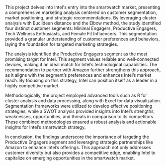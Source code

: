 This project delves into Intel's entry into the smartwatch market, presenting a comprehensive marketing analysis centered on customer segmentation, market positioning, and strategic recommendations. By leveraging cluster analysis with Euclidean distance and the Elbow method, the study identified four distinct customer segments: Minimal Engagers, Productive Engagers, Tech Wellness Enthusiasts, and Female Fit Influencers. This segmentation provided a granular understanding of customer preferences and behaviors, laying the foundation for targeted marketing strategies.

The analysis identified the Productive Engagers segment as the most promising target for Intel. This segment values reliable and well-connected devices, making it an ideal match for Intel’s technological capabilities. The recommendation to partner with Amazon further strengthens this approach, as it aligns with the segment’s preferences and enhances Intel’s market reach. By focusing on this strategy, Intel can position itself as a leader in a highly competitive market.

Methodologically, the project employed advanced tools such as R for cluster analysis and data processing, along with Excel for data visualization. Segmentation frameworks were utilized to develop effective positioning strategies, while a SWOT analysis provided insights into Intel’s strengths, weaknesses, opportunities, and threats in comparison to its competitors. These combined methodologies ensured a robust analysis and actionable insights for Intel’s smartwatch strategy.

In conclusion, the findings underscore the importance of targeting the Productive Engagers segment and leveraging strategic partnerships like Amazon to enhance Intel’s offerings. This approach not only addresses customer diversity but also provides a competitive edge, enabling Intel to capitalize on emerging opportunities in the smartwatch market.
